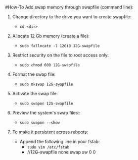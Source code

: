 #How-To Add swap memory through swapfile (command line):

1. Change directory to the drive you want to create swapfile:
    - `cd <dir>`

2. Allocate 12 Gb memory (create a file):
    - `sudo fallocate -l 12GiB 12G-swapfile`

3. Restrict security on the file to root access only:
    - `sudo chmod 600 12G-swapfile`

4. Format the swap file:
    - `sudo mkswap 12G-swapfile`

5. Activate the swap file:
    - `sudo swapon 12G-swapfile`

6. Preview the system's swap files::
    - `sudo swapon --show`

7. To make it persistent across reboots:
    - Append the following line in your fstab:
        - `sudo vim /etc/fstab`
        - /<location>/12G-swapfile none swap sw 0 0
